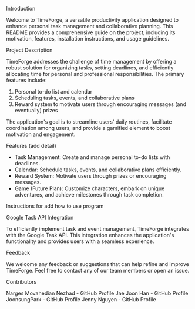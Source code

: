 Introduction

Welcome to TimeForge, a versatile productivity application designed to enhance personal task management and collaborative 
planning. This README provides a comprehensive guide on the project, including its motivation, features, installation 
instructions, and usage guidelines.



Project Description

TimeForge addresses the challenge of time management by offering a robust solution for organizing tasks, setting deadlines, 
and efficiently allocating time for personal and professional responsibilities. The primary features include:
1) Personal to-do list and calendar
2) Scheduling tasks, events, and collaborative plans
3) Reward system to motivate users through encouraging messages (and eventually) prizes

The application's goal is to streamline users' daily routines, facilitate coordination among users, and provide a gamified 
element to boost motivation and engagement.



Features (add detail)

- Task Management: Create and manage personal to-do lists with deadlines.
- Calendar: Schedule tasks, events, and collaborative plans efficiently.
- Reward System: Motivate users through prizes or encouraging messages.
- Game (Future Plan): Customize characters, embark on unique adventures, and achieve milestones through task completion.



Instructions for add how to use program



Google Task API Integration

To efficiently implement task and event management, TimeForge integrates with the Google Task API. This integration 
enhances the application's functionality and provides users with a seamless experience.



Feedback

We welcome any feedback or suggestions that can help refine and improve TimeForge. Feel free to contact any of our team 
members or open an issue.





Contributors

Narges Movahedian Nezhad - GitHub Profile
Jae Joon Han - GitHub Profile
JoonsungPark - GitHub Profile
Jenny Nguyen - GitHub Profile